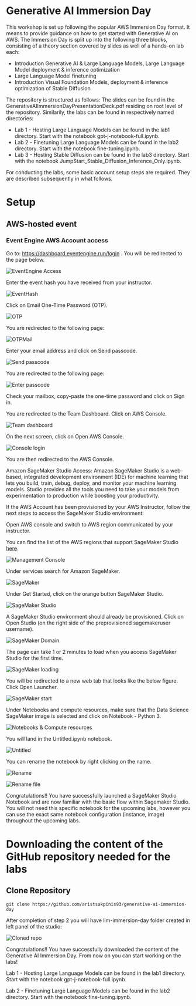 # Generative AI Immersion Day

This workshop is set up following the popular AWS Immersion Day format. It means to provide guidance on how to get started with Generative AI on AWS. The Immersion Day is split up into the following three blocks, consisting of a theory section covered by slides as well of a hands-on lab each:
- Introduction Generative AI & Large Language Models, Large Language Model deployment & inference optimization
- Large Language Model finetuning
- Introduction Visual Foundation Models, deployment & inference optimization of Stable Diffusion

The repository is structured as follows: The slides can be found in the GenerativeAIImmersionDayPresentationDeck.pdf residing on root level of the repository. Similarily, the labs can be found in respectively named directories: 
- Lab 1 - Hosting Large Language Models can be found in the lab1 directory. Start with the notebook gpt-j-notebook-full.ipynb.
- Lab 2 - Finetuning Large Language Models can be found in the lab2 directory. Start with the notebook fine-tuning.ipynb.
- Lab 3 - Hosting Stable Diffusion can be found in the lab3 directory. Start with the notebook JumpStart_Stable_Diffusion_Inference_Only.ipynb.



For conducting the labs, some basic account setup steps are required. They are described subsequently in what follows.

# Setup

## AWS-hosted event

### Event Engine AWS Account access

Go to: https://dashboard.eventengine.run/login . You will be redirected to the page below.

![EventEngine Access](./img/eventEngineAccess.png)

Enter the event hash you have received from your instructor.

![EventHash](./img/eventHash.png)

Click on Email One-Time Password (OTP).

![OTP](./img/otp.png)

You are redirected to the following page:

![OTPMail](./img/otpEmail.png)

Enter your email address and click on Send passcode.

![Send passcode](./img/sendPasscode.png)

You are redirected to the following page:

![Enter passcode](./img/enterPasscode.png)

Check your mailbox, copy-paste the one-time password and click on Sign in.

You are redirected to the Team Dashboard. Click on AWS Console.

![Team dashboard](./img/teamDashboard.png)

On the next screen, click on Open AWS Console.

![Console login](./img/consoleLogin.png)

You are then redirected to the AWS Console.

Amazon SageMaker Studio Access: Amazon SageMaker Studio is a web-based, integrated development environment (IDE) for machine learning that lets you build, train, debug, deploy, and monitor your machine learning models. Studio provides all the tools you need to take your models from experimentation to production while boosting your productivity.

If the AWS Account has been provisioned by your AWS Instructor, follow the next steps to access the SageMaker Studio environment:

Open AWS console and switch to AWS region communicated by your instructor. 

You can find the list of the AWS regions that support SageMaker Studio [here](https://docs.aws.amazon.com/sagemaker/latest/dg/studio.html).

![Management Console](./img/mgmtConsole.png)

Under services search for Amazon SageMaker.

![SageMaker](./img/sagemaker.png)

Under Get Started, click on the orange button SageMaker Studio.

![SageMaker Studio](./img/sagemakerStudio.png)

A SageMaker Studio environment should already be provisioned. Click on Open Studio (on the right side of the preprovisioned sagemakeruser username).

![SageMaker Domain](./img/sagemakerDomain.png)

The page can take 1 or 2 minutes to load when you access SageMaker Studio for the first time.

![SageMaker loading](./img/sagemakerLoading.png)

You will be redirected to a new web tab that looks like the below figure. Click Open Launcher.

![SageMaker start](./img/openLauncher.png)

Under Notebooks and compute resources, make sure that the Data Science SageMaker image is selected and click on Notebook - Python 3.

![Notebooks & Compute resources](./img/notebooksComputeResources.png)

You will land in the Untitled.ipynb notebook.

![Untitled](./img/untitled.png)

You can rename the notebook by right clicking on the name.

![Rename](./img/rename.png)

![Rename file](./img/renameFile.png)

Congratulations!! You have successfully launched a SageMaker Studio Notebook and are now familiar with the basic flow within Sagemaker Studio. You will not need this specific notebook for the upcoming labs, however you can use the exact same notebook configuration (instance, image) throughout the upcoming labs.

# Downloading the content of the GitHub repository needed for the labs

## Clone Repository

```console
git clone https://github.com/aristsakpinis93/generative-ai-immersion-day
```

After completion of step 2 you will have llm-immersion-day folder created in left panel of the studio:

![Cloned repo](./img/cloned.png)

Congratulations!! You have successfully downloaded the content of the Generative AI Immersion Day. From now on you can start working on the labs! 

Lab 1 - Hosting Large Language Models can be found in the lab1 directory. Start with the notebook gpt-j-notebook-full.ipynb.

Lab 2 - Finetuning Large Language Models can be found in the lab2 directory. Start with the notebook fine-tuning.ipynb.

